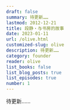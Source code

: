 ```yaml
---
draft: false
summary: 待更新……
lastmod: 2012-12-21
title: 段静・与书房的故事
date: 2023-01-11
url: /olive.html
customized-slug: olive
description: 待更新……
category: founder
reader: olive
list_books: false
list_blog_posts: true
list_episodes: true
number: 1
---
```


待更新……